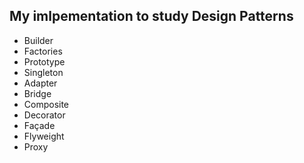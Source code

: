 ## My imlpementation to study Design Patterns


* Builder
* Factories
* Prototype
* Singleton
* Adapter
* Bridge
* Composite
* Decorator
* Façade
* Flyweight
* Proxy



